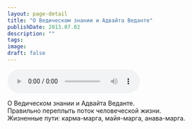 ```yaml
---
layout: page-detail
title: "О Ведическом знании и Адвайта Веданте"
publishDate: 2013.07.02
description: ""
tags:
image:
draft: false
---
```


<audio title="2013.07.02 - О Ведическом знании и Адвайта Веданте.mp3" src="https://filer-api.advayta.org/v1.0/public/files/74077" controls=""></audio>

 О Ведическом знании и Адвайта Веданте.  
Правильно переплыть поток человеческой жизни.   
Жизненные пути: карма-марга, майя-марга, анава-марга. 

  

